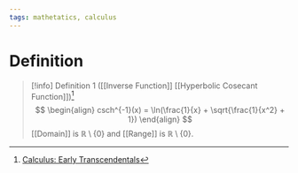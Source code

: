 ```yaml
---
tags: mathetatics, calculus
---
```


# Definition

> [!info] Definition 1 ([[Inverse Function]] [[Hyperbolic Cosecant Function]])[^1]
> $$
> \begin{align}
> csch^{-1}(x) = \ln(\frac{1}{x} + \sqrt{\frac{1}{x^2} + 1})
> \end{align}
> $$
> [[Domain]] is $\mathbb{R} \setminus \{0\}$ and [[Range]] is $\mathbb{R} \setminus \{0\}$.

[^1]: [Calculus: Early Transcendentals](zotero://open-pdf/library/items/EEFDQ9Y5?page=294)